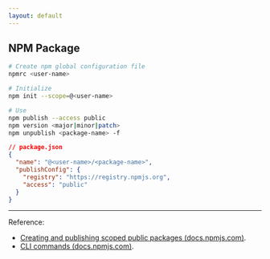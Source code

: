 ```yaml
---
layout: default
---
```

## NPM Package

```bash
# Create npm global configuration file
npmrc <user-name>
```

```bash
# Initialize
npm init --scope=@<user-name>
```

```bash
# Use
npm publish --access public
npm version <major|minor|patch>
npm unpublish <package-name> -f
```

```json
// package.json
{
  "name": "@<user-name>/<package-name>",
  "publishConfig": {
    "registry": "https://registry.npmjs.org",
    "access": "public"
  }
}
```

----

Reference:

- [Creating and publishing scoped public packages (docs.npmjs.com)](https://docs.npmjs.com/creating-and-publishing-scoped-public-packages).
- [CLI commands (docs.npmjs.com)](https://docs.npmjs.com/cli/v7/commands).
